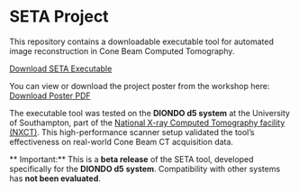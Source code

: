 # SETA Project

This repository contains a downloadable executable tool for automated image reconstruction in Cone Beam Computed Tomography.

[Download SETA Executable](https://drive.google.com/file/d/14YNoX5FEpeOV4pvCyJDuzzY87rWgAxiv/view?usp=drive_link)

You can view or download the project poster from the workshop here:
[Download Poster PDF](./20250620_8th_Harwell_workshop.pdf)

The executable tool was tested on the **DIONDO d5 system** at the University of Southampton, part of the [National X-ray Computed Tomography facility (NXCT)](https://www.southampton.ac.uk/muvis/about/equipment/d5.page). This high-performance scanner setup validated the tool’s effectiveness on real-world Cone Beam CT acquisition data.

** Important:** This is a **beta release** of the SETA tool, developed specifically for the **DIONDO d5 system**. Compatibility with other systems has **not been evaluated**.


